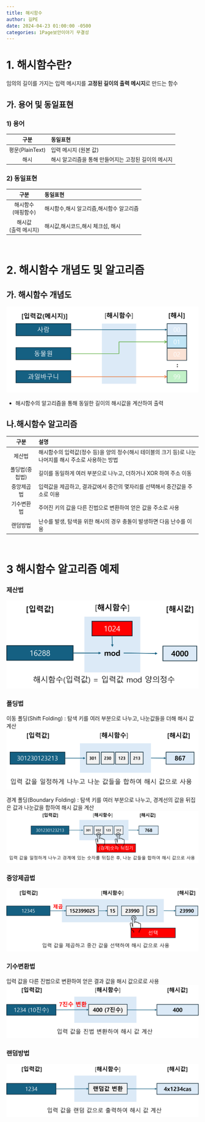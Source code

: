 ```yaml
---
title: 해시함수
author: 길PE
date: 2024-04-23 01:00:00 -0500
categories: 1Page보안이야기 무결성
---
```


# 1. 해시함수란?
임의의 길이를 가지는 입력 메시지를 <b>고정된 길이의 출력 메시지</b>로 만드는 함수


## 가. 용어 및 동일표현

### 1) 용어


|구분|동일표현|
|:--:|:--|
|평문(PlainText)| 입력 메시지 (원본 값) |
|해시 |해시 알고리즘을 통해 만들어지는 고정된 길이의 메시지 |

### 2) 동일표현


|구분|동일표현|
|:--:|:--|
|해시함수<br>(매핑함수)|해시함수,해시 알고리즘,해시함수 알고리즘 |
|해시값<br>(출력 메시지)|해시값,해시코드,해시 체크섬, 해시 |



<br>

# 2. 해시함수 개념도 및 알고리즘
## 가. 해시함수 개념도
![Github_Logo](/assets/img/해시/해시_개념도.png)
* 해시함수의 알고리즘을 통해 동일한 길이의 해시값을 계산하여 출력

## 나.해시함수 알고리즘 

|구분| 설명|
|:--:|:--|
|제산법|해시함수의 입력값(정수 등)을 양의 정수(해시 테이블의 크기 등)로 나눈 나머지를 해시 주소로 사용하는 방법|
|폴딩법(중첩법) | 길이를 동일하게 여러 부분으로 나누고, 더하거나 XOR 하여 주소 이동|
|중앙제곱법 | 입력값을 제곱하고, 결과값에서 중간의 몇자리를 선택해서 중간값을 주소로 이용|
|기수변환법 |주어진 키의 값을 다른 진법으로 변환하여 얻은 값을 주소로 사용|
|랜덤방법|난수를 발생, 탐색을 위한 해시의 경우 충돌이 발생하면 다음 난수를 이용|


<br>

# 3 해시함수 알고리즘 예제


### 제산법 <br>
![Github_Logo](/assets/img/해시/해시_제신법_예제.png)


### 폴딩법
이동 폴딩(Shift Folding) : 탐색 키를 여러 부분으로 나누고, 나눈값들을 더해 해시 값 계산
![Github_Logo](/assets/img/해시/해시_이동폴딩_예제.png)

경계 폴딩(Boundary Folding) : 탐색 키를 여러 부분으로 나누고, 경계선의 값을 뒤집은 값과 나눈값을 합하여 해시 값을 계산
![Github_Logo](/assets/img/해시/해시_경계폴딩_예제.png)

### 중앙제곱법
![Github_Logo](/assets/img/해시/해시_중앙제곱법_예제.png)

### 기수변환법
입력 값을 다른 진법으로 변환하여 얻은 결과 값을 해시 값으로로 사용
![Github_Logo](/assets/img/해시/해시_기수변환법_예제.png)




### 랜덤방법
![Github_Logo](/assets/img/해시/해시_랜덤_예제.png)


